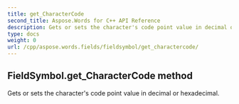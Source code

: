 ```yaml
---
title: get_CharacterCode
second_title: Aspose.Words for C++ API Reference
description: Gets or sets the character's code point value in decimal or hexadecimal. 
type: docs
weight: 0
url: /cpp/aspose.words.fields/fieldsymbol/get_charactercode/
---
```

## FieldSymbol.get_CharacterCode method


Gets or sets the character's code point value in decimal or hexadecimal.


